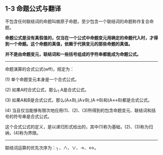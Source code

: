 ## 1-3 命题公式与翻译

不包含任何联结词的命题叫做原子命题，至少包含一个联结词的命题称作复合命题。

**命题公式是没有真假值的，仅当在一个公式中命题变元用确定的命题代入时，才得到一个命题。这个命题的真值，依赖于代换变元的那些命题的真值。**

**并不是由命题变元，联结词和一些括号组成的字符串都能成为命题公式。**

---

命题演算的合式公式(wff)，规定为：

(1) 单个命题变元本身是一个合式公式。

(2) 如果A时合式公式，那么┐A是合式公式。

(3) 如果A和B是合式公式，那么(A∧B),(A∨B),(A→B)和(A↔B)都是合式公式。

(4) 当且仅当能够有限次地应用(1)、(2)、(3)所得到的包含命题变元、联结词和括号的符号串是合式公式。

这个合式公式的定义，是以递归形式给出的，其中(1)称为基础，(2)、(3)称为归纳，(4)称为界限。

---

联结词运算的优先次序为：┐、∧、∨、→、↔。